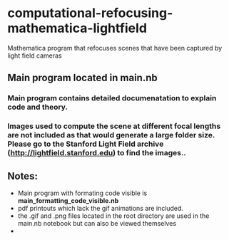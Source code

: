 # computational-refocusing-mathematica-lightfield
Mathematica program that refocuses scenes that have been captured by light field cameras
## Main program located in **main.nb** 
### Main program contains detailed documenatation to explain code and theory. 
### Images used to compute the scene at different focal lengths are not included as that would generate a large folder size. Please go to the Stanford Light Field archive (<http://lightfield.stanford.edu>) to find the images..
## Notes:
* Main program with formating code visible is **main_formatting_code_visible.nb**
* pdf printouts which lack the gif animations are included.
* the .gif and .png files located in the root directory are used in the main.nb notebook but can also be viewed themselves
* 

